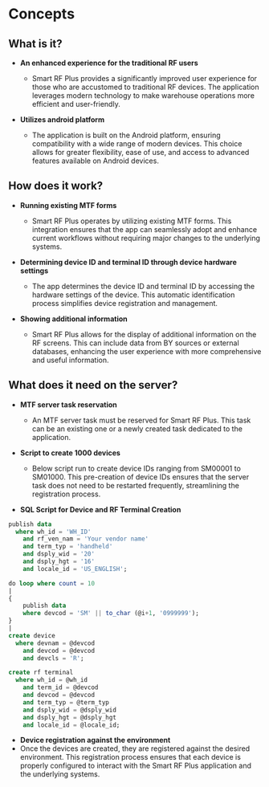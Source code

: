 # Concepts

## What is it?

- **An enhanced experience for the traditional RF users**
  - Smart RF Plus provides a significantly improved user experience for those who are accustomed to traditional RF devices. The application leverages modern technology to make warehouse operations more efficient and user-friendly.

- **Utilizes android platform**
  - The application is built on the Android platform, ensuring compatibility with a wide range of modern devices. This choice allows for greater flexibility, ease of use, and access to advanced features available on Android devices.

## How does it work?

- **Running existing MTF forms**
  - Smart RF Plus operates by utilizing existing MTF forms. This integration ensures that the app can seamlessly adopt and enhance current workflows without requiring major changes to the underlying systems.

- **Determining device ID and terminal ID through device hardware settings**
  - The app determines the device ID and terminal ID by accessing the hardware settings of the device. This automatic identification process simplifies device registration and management.

- **Showing additional information**
  - Smart RF Plus allows for the display of additional information on the RF screens. This can include data from BY sources or external databases, enhancing the user experience with more comprehensive and useful information.

## What does it need on the server?

- **MTF server task reservation**
  - An MTF server task must be reserved for Smart RF Plus. This task can be an existing one or a newly created task dedicated to the application.

- **Script to create 1000 devices**
  - Below script run to create device IDs ranging from SM00001 to SM01000. This pre-creation of device IDs ensures that the server task does not need to be restarted frequently, streamlining the registration process.

- **SQL Script for Device and RF Terminal Creation**

```sql
publish data
  where wh_id = 'WH_ID'
    and rf_ven_nam = 'Your vendor name'
    and term_typ = 'handheld'
    and dsply_wid = '20'
    and dsply_hgt = '16'
    and locale_id = 'US_ENGLISH';

do loop where count = 10
|
{
    publish data 
    where devcod = 'SM' || to_char (@i+1, '0999999');
}
|
create device
  where devnam = @devcod
    and devcod = @devcod
    and devcls = 'R';

create rf terminal
  where wh_id = @wh_id 
    and term_id = @devcod
    and devcod = @devcod
    and term_typ = @term_typ
    and dsply_wid = @dsply_wid
    and dsply_hgt = @dsply_hgt
    and locale_id = @locale_id;
 ```   
- **Device registration against the environment**
- Once the devices are created, they are registered against the desired environment. This registration process ensures that each device is properly configured to interact with the Smart RF Plus application and the underlying systems.
